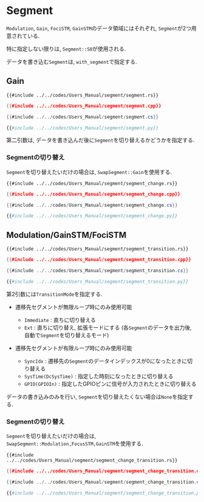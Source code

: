 # Segment

`Modulation`, `Gain`, `FociSTM`, `GainSTM`のデータ領域にはそれぞれ, `Segment`が2つ用意されている.

特に指定しない限りは, `Segment::S0`が使用される.

データを書き込む`Segment`は, `with_segment`で指定する.

## Gain

```rust,edition2021
{{#include ../../codes/Users_Manual/segment/segment.rs}}
```

```cpp
{{#include ../../codes/Users_Manual/segment/segment.cpp}}
```

```cs
{{#include ../../codes/Users_Manual/segment/segment.cs}}
```

```python
{{#include ../../codes/Users_Manual/segment/segment.py}}
```

第二引数は, データを書き込んだ後に`Segment`を切り替えるかどうかを指定する.

### Segmentの切り替え

`Segment`を切り替えたいだけの場合は, `SwapSegment::Gain`を使用する.

```rust,edition2021
{{#include ../../codes/Users_Manual/segment/segment_change.rs}}
```

```cpp
{{#include ../../codes/Users_Manual/segment/segment_change.cpp}}
```

```cs
{{#include ../../codes/Users_Manual/segment/segment_change.cs}}
```

```python
{{#include ../../codes/Users_Manual/segment/segment_change.py}}
```

## Modulation/GainSTM/FociSTM

```rust,edition2021
{{#include ../../codes/Users_Manual/segment/segment_transition.rs}}
```

```cpp
{{#include ../../codes/Users_Manual/segment/segment_transition.cpp}}
```

```cs
{{#include ../../codes/Users_Manual/segment/segment_transition.cs}}
```

```python
{{#include ../../codes/Users_Manual/segment/segment_transition.py}}
```

第2引数には`TransitionMode`を指定する.

- 遷移先セグメントが無限ループ時にのみ使用可能
    - `Immediate` : 直ちに切り替える
    - `Ext`       : 直ちに切り替え, 拡張モードにする (各`Segment`のデータを出力後, 自動で`Segment`を切り替えるモード)

- 遷移先セグメントが有限ループ時にのみ使用可能
    - `SyncIdx`               : 遷移先の`Segment`のデータインデックスが$0$になったときに切り替える
    - `SysTime(DcSysTime)`    : 指定した時刻になったときに切り替える
    - `GPIO(GPIOIn)`          : 指定したGPIOピンに信号が入力されたときに切り替える

データの書き込みのみを行い, `Segment`を切り替えたくない場合は`None`を指定する.

### Segmentの切り替え

`Segment`を切り替えたいだけの場合は, `SwapSegment::Modulation,FocusSTM,GainSTM`を使用する.

```rust,edition2021
{{#include ../../codes/Users_Manual/segment/segment_change_transition.rs}}
```

```cpp
{{#include ../../codes/Users_Manual/segment/segment_change_transition.cpp}}
```

```cs
{{#include ../../codes/Users_Manual/segment/segment_change_transition.cs}}
```

```python
{{#include ../../codes/Users_Manual/segment/segment_change_transition.py}}
```
